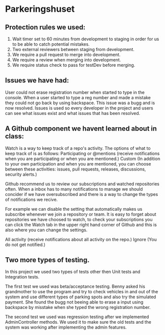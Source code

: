 # Parkeringshuset
## Protection rules we used: 
  1. Wait timer set to 60 minutes from development to staging in order for us to be able to catch potential mistakes.
  2. Two external reviewers between staging from development.
  3. We require a pull request to merge into development.
  4. We require a review when merging into development.
  5. We require status check to pass for testDev before merging.

## Issues we have had:
  User could not erase registration number when started to type in the console.
   When a user started to type a reg number and made a mistake they could not go back by using backspace.
  This issue was a bugg and is now resolved.
  Issues is used so every developer in the project and users can see what issues exist and what issues that has been resolved.

## A Github component we havent learned about in class:
  Watch is a way to keep track of a repo's activity. The options of what to keep track of is as follows:
  Participating or @mentions (receive notifications when you are participating or when you are mentioned.)
  Custom (In addition to your own participation and when you are mentioned, you can choose between these activities: issues, pull requests, releases, discussions, security   alerts.)

  Github recommend us to review our subscriptions and watched repositories often.
   When a inbox has to many notifications to manage we should concider if we have oversubscribed and there is a way to change the types of notifications we recive.

  For example we can disable the setting that automatically makes us subscribe whenever we join a repository or team.
   It is easy to forget about repositories we have choosed to watch, to check your subscriptions you can click the Watch tab in the upper right hand corner of Github 
   and this is also where you can change the settings.

  All activity (receive notifications about all activity on the repo.)
  Ignore (You do not get notified.)

## Two more types of testing.
In this project we used two types of tests other then Unit tests and Integration tests.

The first test we used was beta/acceptance testing. Benny asked his grandmother to use the program
 and try to check vehicles in and out of the system and use different types of parking spots and also try the simulated payment.
 She found the bugg not beeing able to erase a input using backspace by misstake when she typed the wrong registration number.

The second test we used was regression testing after we implemented AdminController methods. 
 We used it to make sure the old tests and the system was working after implementing the admin features.
